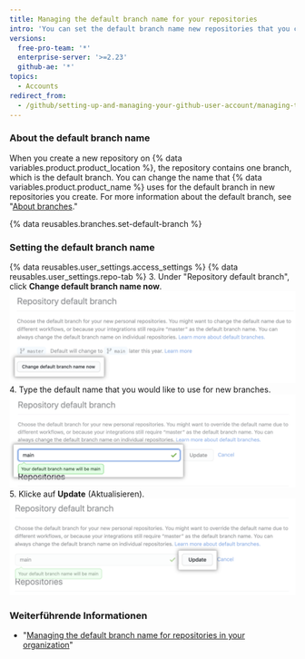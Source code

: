 ```yaml
---
title: Managing the default branch name for your repositories
intro: 'You can set the default branch name new repositories that you create on {% data variables.product.product_location %}.'
versions:
  free-pro-team: '*'
  enterprise-server: '>=2.23'
  github-ae: '*'
topics:
  - Accounts
redirect_from:
  - /github/setting-up-and-managing-your-github-user-account/managing-the-default-branch-name-for-your-repositories
---
```


### About the default branch name

When you create a new repository on {% data variables.product.product_location %}, the repository contains one branch, which is the default branch. You can change the name that {% data variables.product.product_name %} uses for the default branch in new repositories you create. For more information about the default branch, see "[About branches](/github/collaborating-with-issues-and-pull-requests/about-branches#about-the-default-branch)."

{% data reusables.branches.set-default-branch %}

### Setting the default branch name

{% data reusables.user_settings.access_settings %}
{% data reusables.user_settings.repo-tab %}
3. Under "Repository default branch", click **Change default branch name now**. ![Override button](/assets/images/help/settings/repo-default-name-button.png)
4. Type the default name that you would like to use for new branches. ![Text box for entering default name](/assets/images/help/settings/repo-default-name-text.png)
5. Klicke auf **Update** (Aktualisieren). ![Update button](/assets/images/help/settings/repo-default-name-update.png)

### Weiterführende Informationen

- "[Managing the default branch name for repositories in your organization](/organizations/managing-organization-settings/managing-the-default-branch-name-for-repositories-in-your-organization)"
